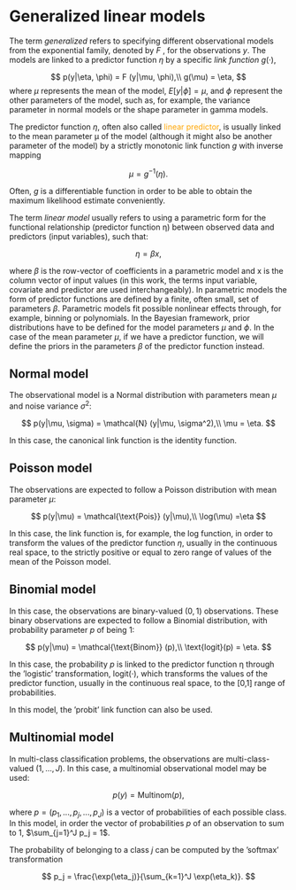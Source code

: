 # Generalized linear models

The term *generalized* refers to specifying different observational models from the exponential family, denoted by $F$ , for the observations $y$. The models are linked to a predictor function $\eta$ by a specific *link function* $g(·)$,

$$
p(y|\eta, \phi) = F (y|\mu, \phi),\\
g(\mu) = \eta,
$$
where $\mu$ represents the mean of the model, $E[y|\phi] = \mu$, and $\phi$ represent the other parameters of the model, such as, for example, the variance parameter in normal models or the shape parameter in gamma models. 

The predictor function $\eta$, often also called <font color='orange'>linear predictor</font>, is usually linked to the mean parameter μ of the model (although it might also be another parameter of the model) by a strictly monotonic link function $g$ with inverse mapping 

$$
\mu = g^{−1}(\eta). 
$$

Often, $g$ is a differentiable function in order to be able to obtain the maximum likelihood estimate conveniently.

The term *linear model* usually refers to using a parametric form for the functional relationship (predictor function η) between observed data and predictors (input variables), such that:

$$
\eta = \beta x,
$$

where $\beta$ is the row-vector of coefficients in a parametric model and x is the column vector of input values (in this work, the terms input variable, covariate and predictor are used interchangeably). In parametric models the form of predictor functions are defined by a finite, often small, set of parameters $\beta$. Parametric models fit possible nonlinear effects through, for example, binning or polynomials.
In the Bayesian framework, prior distributions have to be defined for the model parameters $\mu$ and $\phi$. In the case of the mean parameter $\mu$, if we have a predictor function, we will define the priors in the parameters $\beta$ of the predictor function instead.

## Normal model

The observational model is a Normal distribution with parameters mean $\mu$ and noise variance $\sigma^2$:

$$
p(y|\mu, \sigma) = \mathcal{N} (y|\mu, \sigma^2),\\
\mu = \eta.
$$

In this case, the canonical link function is the identity function.

## Poisson model

The observations are expected to follow a Poisson distribution with mean parameter $\mu$:

$$
p(y|\mu) = \mathcal{\text{Pois}} (y|\mu),\\
\log(\mu) =\eta
$$

In this case, the link function is, for example, the log function, in order to transform the values of the predictor function $\eta$, usually in the continuous real space, to the strictly positive or equal to zero range of values of the mean of the Poisson model.

## Binomial model

In this case, the observations are binary-valued $(0,1)$ observations. These binary observations are expected to follow a Binomial distribution, with probability parameter $p$ of being 1:

$$
p(y|\mu) = \mathcal{\text{Binom}} (p),\\
\text{logit}(p) = \eta.
$$

In this case, the probability $p$ is linked to the predictor function η through the ’logistic’ transformation, logit(·), which transforms the values of the predictor function, usually in the continuous real space, to the [0,1] range of probabilities.

In this model, the ’probit’ link function can also be used. 

## Multinomial model

In multi-class classification problems, the observations are multi-class-valued $(1, . . . , J )$. In this case, a multinomial observational model may be used:

$$
p(y) = \mathcal{\text{Multinom}}(p),
$$

where $p = (p_1,...,p_j,...,p_J)$ is a vector of probabilities of each possible class. In this model, in order the vector of probabilities $p$ of an observation to sum to 1, $\sum_{j=1}^J p_j = 1$.

The probability of belonging to a class $j$ can be computed by the ’softmax’ transformation

$$
p_j = \frac{\exp(\eta_j)}{\sum_{k=1}^J \exp(\eta_k)}.
$$